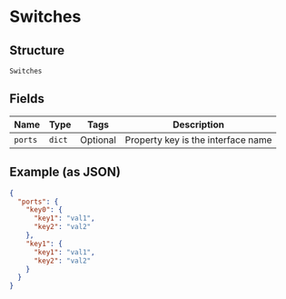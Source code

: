 
# Switches

## Structure

`Switches`

## Fields

| Name | Type | Tags | Description |
|  --- | --- | --- | --- |
| `ports` | `dict` | Optional | Property key is the interface name |

## Example (as JSON)

```json
{
  "ports": {
    "key0": {
      "key1": "val1",
      "key2": "val2"
    },
    "key1": {
      "key1": "val1",
      "key2": "val2"
    }
  }
}
```


